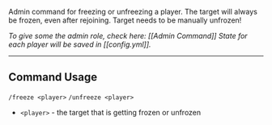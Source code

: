 Admin command for freezing or unfreezing a player. 
The target will always be frozen, even after rejoining. Target needs to be manually unfrozen!

_To give some the admin role, check here: [[Admin Command]]_
_State for each player will be saved in [[config.yml]]._

---
## Command Usage
`/freeze <player>`
`/unfreeze <player>`

- `<player>` - the target that is getting frozen or unfrozen